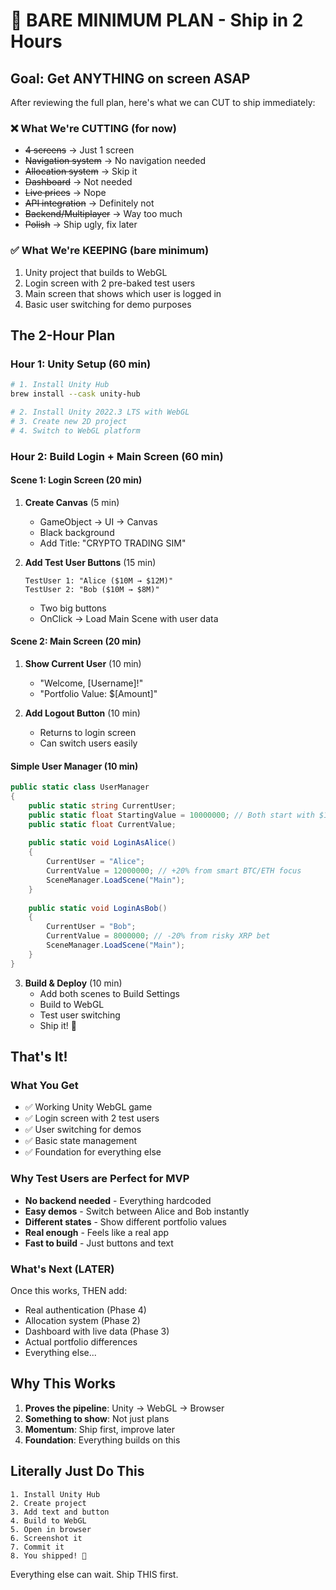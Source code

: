 # 🚀 BARE MINIMUM PLAN - Ship in 2 Hours

## Goal: Get ANYTHING on screen ASAP

After reviewing the full plan, here's what we can CUT to ship immediately:

### ❌ What We're CUTTING (for now)
- ~~4 screens~~ → Just 1 screen
- ~~Navigation system~~ → No navigation needed
- ~~Allocation system~~ → Skip it
- ~~Dashboard~~ → Not needed
- ~~Live prices~~ → Nope
- ~~API integration~~ → Definitely not
- ~~Backend/Multiplayer~~ → Way too much
- ~~Polish~~ → Ship ugly, fix later

### ✅ What We're KEEPING (bare minimum)
1. Unity project that builds to WebGL
2. Login screen with 2 pre-baked test users
3. Main screen that shows which user is logged in
4. Basic user switching for demo purposes

## The 2-Hour Plan

### Hour 1: Unity Setup (60 min)
```bash
# 1. Install Unity Hub
brew install --cask unity-hub

# 2. Install Unity 2022.3 LTS with WebGL
# 3. Create new 2D project
# 4. Switch to WebGL platform
```

### Hour 2: Build Login + Main Screen (60 min)

#### Scene 1: Login Screen (20 min)
1. **Create Canvas** (5 min)
   - GameObject → UI → Canvas
   - Black background
   - Add Title: "CRYPTO TRADING SIM"

2. **Add Test User Buttons** (15 min)
   ```
   TestUser 1: "Alice ($10M → $12M)"
   TestUser 2: "Bob ($10M → $8M)"
   ```
   - Two big buttons
   - OnClick → Load Main Scene with user data

#### Scene 2: Main Screen (20 min)
1. **Show Current User** (10 min)
   - "Welcome, [Username]!"
   - "Portfolio Value: $[Amount]"

2. **Add Logout Button** (10 min)
   - Returns to login screen
   - Can switch users easily

#### Simple User Manager (10 min)
```csharp
public static class UserManager
{
    public static string CurrentUser;
    public static float StartingValue = 10000000; // Both start with $10M
    public static float CurrentValue;
    
    public static void LoginAsAlice()
    {
        CurrentUser = "Alice";
        CurrentValue = 12000000; // +20% from smart BTC/ETH focus
        SceneManager.LoadScene("Main");
    }
    
    public static void LoginAsBob()
    {
        CurrentUser = "Bob";
        CurrentValue = 8000000; // -20% from risky XRP bet
        SceneManager.LoadScene("Main");
    }
}
```

3. **Build & Deploy** (10 min)
   - Add both scenes to Build Settings
   - Build to WebGL
   - Test user switching
   - Ship it! 🎉

## That's It!

### What You Get
- ✅ Working Unity WebGL game
- ✅ Login screen with 2 test users
- ✅ User switching for demos
- ✅ Basic state management
- ✅ Foundation for everything else

### Why Test Users are Perfect for MVP
- **No backend needed** - Everything hardcoded
- **Easy demos** - Switch between Alice and Bob instantly
- **Different states** - Show different portfolio values
- **Real enough** - Feels like a real app
- **Fast to build** - Just buttons and text

### What's Next (LATER)
Once this works, THEN add:
- Real authentication (Phase 4)
- Allocation system (Phase 2)
- Dashboard with live data (Phase 3)
- Actual portfolio differences
- Everything else...

## Why This Works

1. **Proves the pipeline**: Unity → WebGL → Browser
2. **Something to show**: Not just plans
3. **Momentum**: Ship first, improve later
4. **Foundation**: Everything builds on this

## Literally Just Do This

```
1. Install Unity Hub
2. Create project
3. Add text and button
4. Build to WebGL
5. Open in browser
6. Screenshot it
7. Commit it
8. You shipped! 🚀
```

Everything else can wait. Ship THIS first. 